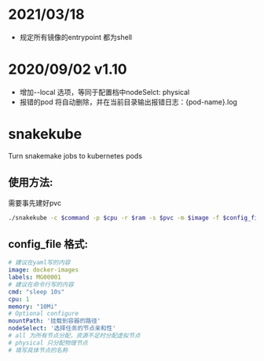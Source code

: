 # 2021/03/18
- 规定所有镜像的entrypoint 都为shell
# 2020/09/02 v1.10
- 增加--local 选项，等同于配置档中nodeSelct: physical
- 报错的pod 将自动删除，并在当前目录输出报错日志：{pod-name}.log

# snakekube
Turn snakemake jobs to kubernetes pods
## 使用方法:
需要事先建好pvc
```sh
./snakekube -c $command -p $cpu -r $ram -s $pvc -m $image -f $config_file
```
## config_file 格式:
``` yaml
# 建议在yaml写的内容
image: docker-images
labels: MG00001
# 建议在命令行写的内容
cmd: "sleep 10s"
cpu: 1
memory: "10Mi"
# Optional configure
mountPath: '挂载到容器的路径'
nodeSelect: '选择任务的节点亲和性'
# all 为所有节点分配，资源不足时分配虚拟节点
# physical 只分配物理节点
# 填写具体节点的名称
```
